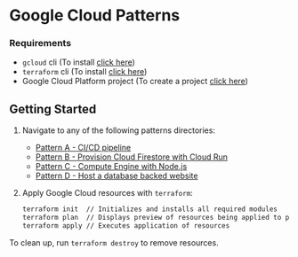 # Google Cloud Patterns

### Requirements

* `gcloud` cli (To install [click here](https://cloud.google.com/sdk/docs/install))
* `terraform` cli (To install [click here](https://developer.hashicorp.com/terraform/tutorials/gcp-get-started/install-cli))
* Google Cloud Platform project (To create a project [click here](https://cloud.google.com/resource-manager/docs/creating-managing-projects#gcloud))

## Getting Started

1. Navigate to any of the following patterns directories:

    * [Pattern A - CI/CD pipeline](./pattern_A/)
    * [Pattern B - Provision Cloud Firestore with Cloud Run](./pattern_B/)
    * [Pattern C - Compute Engine with Node.js](./pattern_C/)
    * [Pattern D - Host a database backed website](./pattern_D/)

2. Apply Google Cloud resources with `terraform`:

    ``` bash 
    terraform init  // Initializes and installs all required modules
    terraform plan  // Displays preview of resources being applied to project
    terraform apply // Executes application of resources
    ```

To clean up, run `terraform destroy` to remove resources.
